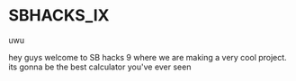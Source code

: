 # SBHACKS_IX

uwu

hey guys welcome to SB hacks 9 where we are making a very cool project. its gonna be the best calculator you've ever seen 
